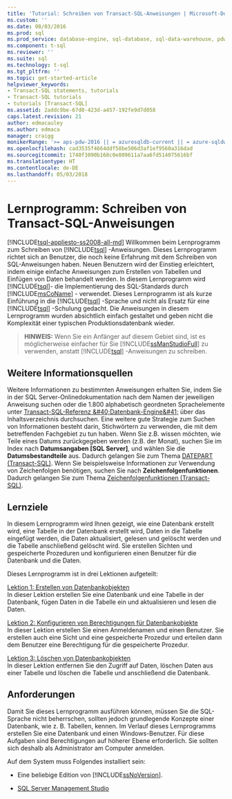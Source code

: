 ```yaml
---
title: 'Tutorial: Schreiben von Transact-SQL-Anweisungen | Microsoft-Dokumentation'
ms.custom: ''
ms.date: 08/03/2016
ms.prod: sql
ms.prod_service: database-engine, sql-database, sql-data-warehouse, pdw
ms.component: t-sql
ms.reviewer: ''
ms.suite: sql
ms.technology: t-sql
ms.tgt_pltfrm: ''
ms.topic: get-started-article
helpviewer_keywords:
- Transact-SQL statements, tutorials
- Transact-SQL tutorials
- tutorials [Transact-SQL]
ms.assetid: 2addc9be-67d0-423d-a457-192fe9d7d058
caps.latest.revision: 21
author: edmacauley
ms.author: edmaca
manager: craigg
monikerRange: '>= aps-pdw-2016 || = azuresqldb-current || = azure-sqldw-latest || >= sql-server-2016 || = sqlallproducts-allversions'
ms.openlocfilehash: cad3535f4664ddf58be506d3af1ef9560a316dad
ms.sourcegitcommit: 1740f3090b168c0e809611a7aa6fd514075616bf
ms.translationtype: HT
ms.contentlocale: de-DE
ms.lasthandoff: 05/03/2018
---
```

# <a name="tutorial-writing-transact-sql-statements"></a>Lernprogramm: Schreiben von Transact-SQL-Anweisungen
[!INCLUDE[tsql-appliesto-ss2008-all-md](../includes/tsql-appliesto-ss2008-all-md.md)]
Willkommen beim Lernprogramm zum Schreiben von [!INCLUDE[tsql](../includes/tsql-md.md)] -Anweisungen. Dieses Lernprogramm richtet sich an Benutzer, die noch keine Erfahrung mit dem Schreiben von SQL-Anweisungen haben. Neuen Benutzern wird der Einstieg erleichtert, indem einige einfache Anweisungen zum Erstellen von Tabellen und Einfügen von Daten behandelt werden. In diesem Lernprogramm wird [!INCLUDE[tsql](../includes/tsql-md.md)]- die Implementierung des SQL-Standards durch [!INCLUDE[msCoName](../includes/msconame-md.md)] - verwendet. Dieses Lernprogramm ist als kurze Einführung in die [!INCLUDE[tsql](../includes/tsql-md.md)] -Sprache und nicht als Ersatz für eine [!INCLUDE[tsql](../includes/tsql-md.md)] -Schulung gedacht. Die Anweisungen in diesem Lernprogramm wurden absichtlich einfach gestaltet und geben nicht die Komplexität einer typischen Produktionsdatenbank wieder.  
  
>**HINWEIS:** Wenn Sie ein Anfänger auf diesem Gebiet sind, ist es möglicherweise einfacher für Sie [!INCLUDE[ssManStudioFull](../includes/ssmanstudiofull-md.md)] zu verwenden, anstatt [!INCLUDE[tsql](../includes/tsql-md.md)] -Anweisungen zu schreiben.  
  
## <a name="finding-more-information"></a>Weitere Informationsquellen  
Weitere Informationen zu bestimmten Anweisungen erhalten Sie, indem Sie in der SQL Server-Onlinedokumentation nach dem Namen der jeweiligen Anweisung suchen oder die 1.800 alphabetisch geordneten Sprachelemente unter [Transact-SQL-Referenz &amp;#40;Datenbank-Engine&amp;#41;](../t-sql/transact-sql-reference-database-engine.md) über das Inhaltsverzeichnis durchsuchen. Eine weitere gute Strategie zum Suchen von Informationen besteht darin, Stichwörtern zu verwenden, die mit dem betreffenden Fachgebiet zu tun haben. Wenn Sie z.B. wissen möchten, wie Teile eines Datums zurückgegeben werden (z.B. der Monat), suchen Sie im Index nach **Datumsangaben [SQL Server]**, und wählen Sie die **Datumsbestandteile** aus. Dadurch gelangen Sie zum Thema [DATEPART &#40;Transact-SQL&#41;](../t-sql/functions/datepart-transact-sql.md). Wenn Sie beispielsweise Informationen zur Verwendung von Zeichenfolgen benötigen, suchen Sie nach **Zeichenfolgenfunktionen**. Dadurch gelangen Sie zum Thema [Zeichenfolgenfunktionen &#40;Transact-SQL&#41;](../t-sql/functions/string-functions-transact-sql.md).  
  
## <a name="what-you-will-learn"></a>Lernziele  
In diesem Lernprogramm wird Ihnen gezeigt, wie eine Datenbank erstellt wird, eine Tabelle in der Datenbank erstellt wird, Daten in die Tabelle eingefügt werden, die Daten aktualisiert, gelesen und gelöscht werden und die Tabelle anschließend gelöscht wird. Sie erstellen Sichten und gespeicherte Prozeduren und konfigurieren einen Benutzer für die Datenbank und die Daten.  
  
Dieses Lernprogramm ist in drei Lektionen aufgeteilt:  
  
[Lektion 1: Erstellen von Datenbankobjekten](../t-sql/lesson-1-creating-database-objects.md)  
In dieser Lektion erstellen Sie eine Datenbank und eine Tabelle in der Datenbank, fügen Daten in die Tabelle ein und aktualisieren und lesen die Daten.  
  
[Lektion 2: Konfigurieren von Berechtigungen für Datenbankobjekte](../t-sql/lesson-2-configuring-permissions-on-database-objects.md)  
In dieser Lektion erstellen Sie einen Anmeldenamen und einen Benutzer. Sie erstellen auch eine Sicht und eine gespeicherte Prozedur und erteilen dann dem Benutzer eine Berechtigung für die gespeicherte Prozedur.  
  
[Lektion 3: Löschen von Datenbankobjekten](../t-sql/lesson-3-deleting-database-objects.md)  
In dieser Lektion entfernen Sie den Zugriff auf Daten, löschen Daten aus einer Tabelle und löschen die Tabelle und anschließend die Datenbank.  
  
## <a name="requirements"></a>Anforderungen  
Damit Sie dieses Lernprogramm ausführen können, müssen Sie die SQL-Sprache nicht beherrschen, sollten jedoch grundlegende Konzepte einer Datenbank, wie z. B. Tabellen, kennen. Im Verlauf dieses Lernprogramms erstellen Sie eine Datenbank und einen Windows-Benutzer. Für diese Aufgaben sind Berechtigungen auf höherer Ebene erforderlich. Sie sollten sich deshalb als Administrator am Computer anmelden.  
  
Auf dem System muss Folgendes installiert sein:  
  
-   Eine beliebige Edition von [!INCLUDE[ssNoVersion](../includes/ssnoversion-md.md)].  
  
-  [SQL Server Management Studio](../ssms/download-sql-server-management-studio-ssms.md)  
  

 
  
  
  

